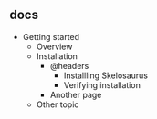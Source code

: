 ## docs

- Getting started
  - Overview
  - Installation
      - @headers
          - Installling Skelosaurus
          - Verifying installation
      - Another page
  - Other topic
